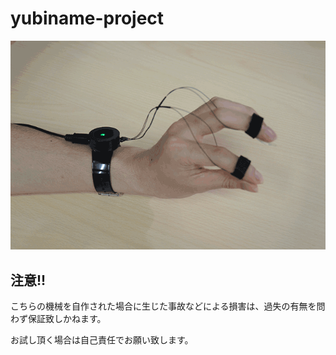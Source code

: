 # yubiname-project

![title-image](docs/image/title-image.gif)

## 注意!!
こちらの機械を自作された場合に生じた事故などによる損害は、過失の有無を問わず保証致しかねます。

お試し頂く場合は自己責任でお願い致します。
